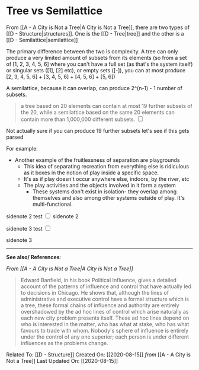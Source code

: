 # Tree vs Semilattice

From [[A - A City is Not a Tree|A City is Not a Tree]], there are two types of [[D - Structure|structures]]. One is the [[D - Tree|tree]] and the other is a [[D - Semilattice|semilattice]]

The primary difference between the two is complexity. 
A tree can only produce a very limited amount of subsets from its elements (so from a set of [1, 2, 3, 4, 5, 6] where you can't have a full set (as that's the system itself) or singular sets ([1], [2] etc), or empty sets ([-]), you can at most produce [2, 3, 4, 5, 6] + [3, 4, 5, 6] + [4, 5, 6] + [5, 6])

A semilattice, because it can overlap, can produce 2^(n-1) - 1 number of subsets. 
> a tree based on 20 elements can contain at most 19 further subsets of the 20, while a semilattice based on the same 20 elements can contain more than 1,000,000 different subsets.<label for="sn-1" class="margin-toggle sidenote-number"> </label> <input type="checkbox" id="sn-1" class="margin-toggle"/>
<span class="sidenote"> 
	Not actually sure if you can produce 19 further subsets <Link to='/element'>let's see if this gets parsed</Link>
</span>

For example:
- Another example of the fruitlessness of separation are playgrounds
	- This idea of separating recreation from everything else is ridiculous as it boxes in the notion of play inside a specific space. 
	- It's as if play doesn't occur anywhere else, indoors, by the river, etc
	- The play activities and the objects involved in it form a system
		- These systems don't exist in isolation- they overlap among themselves and also among other systems outside of play. It's multi-functional. 

sidenote 2 test <label for="sn-2" class="margin-toggle sidenote-number"> </label> <input type="checkbox" id="sn-2" class="margin-toggle"/>
<span class="sidenote"> 
	sidenote 2
</span>

sidenote 3 test <label for="sn-3" class="margin-toggle sidenote-number"> </label> <input type="checkbox" id="sn-3" class="margin-toggle"/>

<span class="sidenote"> 
	sidenote 3
</span>

---
**See also/ References**:

*From [[A - A City is Not a Tree|A City is Not a Tree]]*
> Edward Banfield, in his book Political Influence, gives a detailed account of the patterns of influence and control that have actually led to decisions in Chicago. He shows that, although the lines of administrative and executive control have a formal structure which is a tree, these formal chains of influence and authority are entirely overshadowed by the ad hoc lines of control which arise naturally as each new city problem presents itself. These ad hoc lines depend on who is interested in the matter, who has what at stake, who has what favours to trade with whom.
> Nobody's sphere of influence is entirely under the control of any one superior; each person is under different influences as the problems change.

Related To: [[D - Structure]]
Created On: [[2020-08-15]] *from* [[A - A City is Not a Tree]]
Last Updated On: [[2020-08-15]]